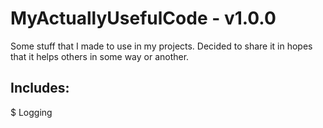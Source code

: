# MyActuallyUsefulCode - v1.0.0

Some stuff that I made to use in my projects.
Decided to share it in hopes that it helps others in some way or another.



## Includes:
$ Logging
